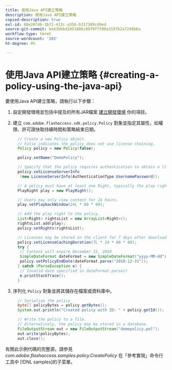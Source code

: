 ```yaml
---
title: 使用Java API建立策略
description: 使用Java API建立策略
copied-description: true
exl-id: 60e26fd6-1b72-413c-a35b-b317389cd9ed
source-git-commit: be43bbbd1051886c8979ff590a3197b2a7249b6a
workflow-type: tm+mt
source-wordcount: '103'
ht-degree: 0%

---
```


# 使用Java API建立策略 {#creating-a-policy-using-the-java-api}

要使用Java API建立策略，請執行以下步驟：

1. 設定開發環境並包括中提及的所有JAR檔案 [建立開發環境](../../aaxs-protecting-content/content-setting-up-the-sdk/content-setting-up-the-dev-env.md) 你的項目。
1. 建立 `com.adobe.flashaccess.sdk.policy.Policy` 對象並指定其屬性，如權限、許可證快取持續時間和策略結束日期。

   ```java
     // Create a new Policy object.  
     // False indicates the policy does not use license chaining.  
     Policy policy = new Policy(false);  
   
     policy.setName("DemoPolicy");  
   
     // Specify that the policy requires authentication to obtain a license.  
     policy.setLicenseServerInfo  
      (new LicenseServerInfo(AuthenticationType.UsernamePassword));  
   
     // A policy must have at least one Right, typically the play right  
     PlayRight play = new PlayRight();  
   
     // Users may only view content for 24 hours.  
     play.setPlaybackWindow(24L * 60 * 60);  
   
     // Add the play right to the policy.  
     List<Right> rightsList = new ArrayList<Right>();  
     rightsList.add(play);  
     policy.setRights(rightsList);  
   
     // Licenses may be stored on the client for 7 days after downloading  
     policy.setLicenseCachingDuration(7L * 24 * 60 * 60);  
     try {  
      // Content will expire December 31, 2010  
      SimpleDateFormat dateFormat = new SimpleDateFormat("yyyy-MM-dd");  
      policy.setPolicyEndDate(dateFormat.parse("2010-12-31"));  
     } catch (ParseException e) {  
      // Invalid date specified in dateFormat.parse()  
      e.printStackTrace();  
     }
   ```

1. 序列化 `Policy` 對象並將其儲存在檔案或資料庫中。

   ```java
     // Serialize the policy  
     byte[] policyBytes = policy.getBytes();  
     System.out.println("Created policy with ID: " + policy.getId());  
   
     // Write the policy to a file.   
     // Alternatively, the policy may be stored in a database.  
     FileOutputStream out = new FileOutputStream("demopolicy.pol");  
     out.write(policyBytes);  
     out.close();
   ```

有關此示例代碼的完整源，請參見 *com.adobe.flashaccess.samples.policy.CreatePolicy* 在「參考實現」命令行工具中 [!DNL samples]的子菜單。
